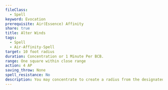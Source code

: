 ```yaml
---
fileClass:
  - Spell
keyword: Evocation
prerequisite: Air(Essence) Affinity
share: true
title: Alter Winds
tags:
  - Spell
  - Air-Affinity-Spell
target: 10 foot radius
duration: Concentration or 1 Minute Per BCB.
range: One square within close range
action: 4 AP
saving_throw: None
spell_resistance: No
description: You may concentrate to create a radius from the designated square to enhance or diminish natural winds within the area. Within the area wind effects are either increased or decreased by one step in intensity per 5 BCB you possess (minimum 1). The caster may only raise the wind tier to a maximum of tier 3 winds plus an additional tier at 10th BCB and every 5 thereafter. You may choose to spend a spell point to allow the spell to continue about concentration.
---
```


